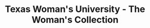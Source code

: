 ---
layout: repo
title: "Texas Woman's University - The Woman's Collection"
id: 16685
permalink: repos/16685/
---